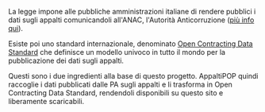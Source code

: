 La legge impone alle pubbliche amministrazioni italiane di rendere pubblici i dati sugli appalti comunicandoli all'ANAC, l'Autorità Anticorruzione ([più info qui](http://www.anticorruzione.it/portal/public/classic/Attivitadocumentazione/ContrattiPubblici/Normativa)).

Esiste poi uno standard internazionale, denominato [Open Contracting Data Standard](https://standard.open-contracting.org/latest/en/) che definisce un modello univoco in tutto il mondo per la pubblicazione dei dati sugli appalti.

Questi sono i due ingredienti alla base di questo progetto. AppaltiPOP quindi raccoglie i dati pubblicati dalle PA sugli appalti e li trasforma in Open Contracting Data Standard, rendendoli disponibili su questo sito e liberamente scaricabili.

